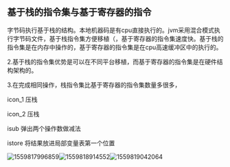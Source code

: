 ## 基于栈的指令集与基于寄存器的指令

字节码执行基于栈的结构。本地机器码是有cpu直接执行的。jvm采用混合模式执行字节码文件，基于栈指令集方便移植（，基于寄存器的指令集速度快。基于栈的指令集是在内存中操作的，基于寄存器的指令集是在cpu高速缓冲区中的执行的。

2.基于栈的指令集优势是可以在不同平台移植，而基于寄存器的指令集是在硬件结构架构的。

3.在完成相同操作，栈指令集比基于寄存器的指令集数量多很多，

icon_1 压栈

icon_2 压栈

isub    弹出两个操作数做减法

istore 将结果放进局部变量表第一个位置			

![1559817996859](C:\Users\Administrator\AppData\Roaming\Typora\typora-user-images\1559817996859.png)![1559818914552](C:\Users\Administrator\AppData\Roaming\Typora\typora-user-images\1559818914552.png)![1559819042064](C:\Users\Administrator\AppData\Roaming\Typora\typora-user-images\1559819042064.png)